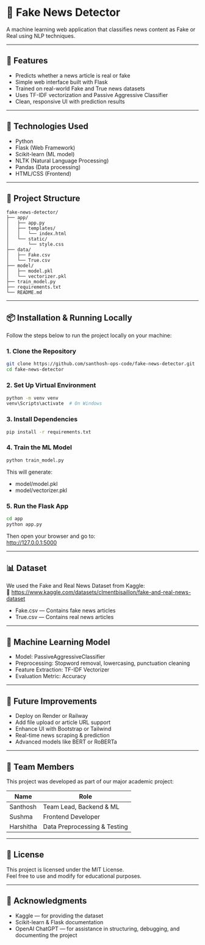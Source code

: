 # 📰 Fake News Detector

A machine learning web application that classifies news content as Fake or Real using NLP techniques.

---

## 🚀 Features

- Predicts whether a news article is real or fake  
- Simple web interface built with Flask  
- Trained on real-world Fake and True news datasets  
- Uses TF-IDF vectorization and Passive Aggressive Classifier  
- Clean, responsive UI with prediction results

---

## 🧠 Technologies Used

- Python  
- Flask (Web Framework)  
- Scikit-learn (ML model)  
- NLTK (Natural Language Processing)  
- Pandas (Data processing)  
- HTML/CSS (Frontend)

---

## 📁 Project Structure

```
fake-news-detector/
├── app/
│   ├── app.py
│   ├── templates/
│   │   └── index.html
│   └── static/
│       └── style.css
├── data/
│   ├── Fake.csv
│   └── True.csv
├── model/
│   ├── model.pkl
│   └── vectorizer.pkl
├── train_model.py
├── requirements.txt
└── README.md
```

---

## 📦 Installation & Running Locally

Follow the steps below to run the project locally on your machine:

### 1. Clone the Repository

```bash
git clone https://github.com/santhosh-ops-code/fake-news-detector.git
cd fake-news-detector
```

### 2. Set Up Virtual Environment

```bash
python -m venv venv
venv\Scripts\activate  # On Windows
```

### 3. Install Dependencies

```bash
pip install -r requirements.txt
```

### 4. Train the ML Model

```bash
python train_model.py
```

This will generate:

- model/model.pkl  
- model/vectorizer.pkl

### 5. Run the Flask App

```bash
cd app
python app.py
```

Then open your browser and go to:  
http://127.0.0.1:5000

---

## 📊 Dataset

We used the Fake and Real News Dataset from Kaggle:  
🔗 https://www.kaggle.com/datasets/clmentbisaillon/fake-and-real-news-dataset

- Fake.csv — Contains fake news articles  
- True.csv — Contains real news articles

---

## 🧪 Machine Learning Model

- Model: PassiveAggressiveClassifier  
- Preprocessing: Stopword removal, lowercasing, punctuation cleaning  
- Feature Extraction: TF-IDF Vectorizer  
- Evaluation Metric: Accuracy

---

## 🚀 Future Improvements

- Deploy on Render or Railway  
- Add file upload or article URL support  
- Enhance UI with Bootstrap or Tailwind  
- Real-time news scraping & prediction  
- Advanced models like BERT or RoBERTa

---

## 👥 Team Members

This project was developed as part of our major academic project:

| Name      | Role                          |
|-----------|-------------------------------|
| Santhosh  | Team Lead, Backend & ML       |
| Sushma    | Frontend Developer            |
| Harshitha | Data Preprocessing & Testing  |

---

## 📜 License

This project is licensed under the MIT License.  
Feel free to use and modify for educational purposes.

---

## 🙌 Acknowledgments

- Kaggle — for providing the dataset  
- Scikit-learn & Flask documentation  
- OpenAI ChatGPT — for assistance in structuring, debugging, and documenting the project